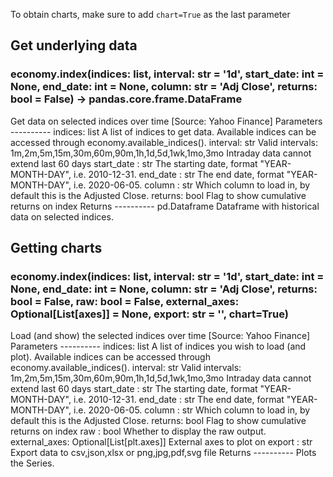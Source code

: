 To obtain charts, make sure to add `chart=True` as the last parameter

## Get underlying data 
### economy.index(indices: list, interval: str = '1d', start_date: int = None, end_date: int = None, column: str = 'Adj Close', returns: bool = False) -> pandas.core.frame.DataFrame

Get data on selected indices over time [Source: Yahoo Finance]
    Parameters
    ----------
    indices: list
        A list of indices to get data. Available indices can be accessed through economy.available_indices().
    interval: str
        Valid intervals: 1m,2m,5m,15m,30m,60m,90m,1h,1d,5d,1wk,1mo,3mo
        Intraday data cannot extend last 60 days
    start_date : str
        The starting date, format "YEAR-MONTH-DAY", i.e. 2010-12-31.
    end_date : str
        The end date, format "YEAR-MONTH-DAY", i.e. 2020-06-05.
    column : str
        Which column to load in, by default this is the Adjusted Close.
    returns: bool
        Flag to show cumulative returns on index
    Returns
    ----------
    pd.Dataframe
        Dataframe with historical data on selected indices.

## Getting charts 
### economy.index(indices: list, interval: str = '1d', start_date: int = None, end_date: int = None, column: str = 'Adj Close', returns: bool = False, raw: bool = False, external_axes: Optional[List[axes]] = None, export: str = '', chart=True)

Load (and show) the selected indices over time [Source: Yahoo Finance]
    Parameters
    ----------
    indices: list
        A list of indices you wish to load (and plot).
        Available indices can be accessed through economy.available_indices().
    interval: str
        Valid intervals: 1m,2m,5m,15m,30m,60m,90m,1h,1d,5d,1wk,1mo,3mo
        Intraday data cannot extend last 60 days
    start_date : str
        The starting date, format "YEAR-MONTH-DAY", i.e. 2010-12-31.
    end_date : str
        The end date, format "YEAR-MONTH-DAY", i.e. 2020-06-05.
    column : str
        Which column to load in, by default this is the Adjusted Close.
    returns: bool
        Flag to show cumulative returns on index
    raw : bool
        Whether to display the raw output.
    external_axes: Optional[List[plt.axes]]
        External axes to plot on
    export : str
        Export data to csv,json,xlsx or png,jpg,pdf,svg file
    Returns
    ----------
    Plots the Series.
